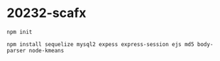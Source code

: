 # 20232-scafx

```
npm init

npm install sequelize mysql2 expess express-session ejs md5 body-parser node-kmeans
```

